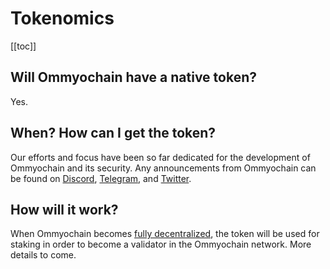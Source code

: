 # Tokenomics

[[toc]]

## Will Ommyochain have a native token?

Yes.

## When? How can I get the token?

Our efforts and focus have been so far dedicated for the development of Ommyochain and its security. Any announcements from
Ommyochain can be found on [Discord](https://discord.com/invite/px2aR7w), [Telegram](https://t.me/ommyochain), and
[Twitter](https://twitter.com/ommyochain).

## How will it work?

When Ommyochain becomes [fully decentralized](/userdocs/decentralization/#how-decentralized-is-ommyochain), the token will be
used for staking in order to become a validator in the Ommyochain network. More details to come.
